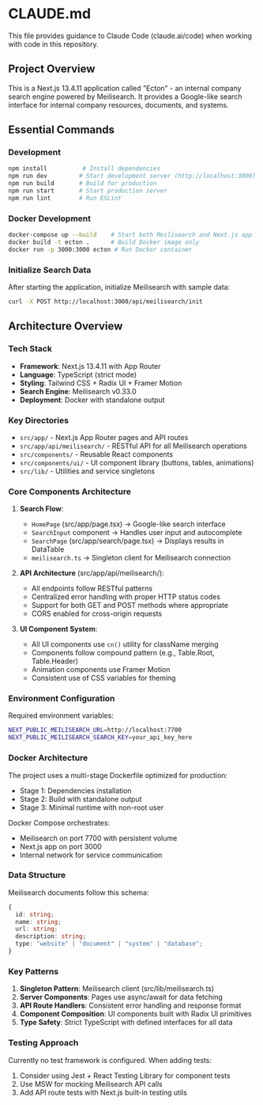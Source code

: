 # CLAUDE.md

This file provides guidance to Claude Code (claude.ai/code) when working with code in this repository.

## Project Overview

This is a Next.js 13.4.11 application called "Ecton" - an internal company search engine powered by Meilisearch. It provides a Google-like search interface for internal company resources, documents, and systems.

## Essential Commands

### Development
```bash
npm install          # Install dependencies
npm run dev         # Start development server (http://localhost:3000)
npm run build       # Build for production
npm run start       # Start production server
npm run lint        # Run ESLint
```

### Docker Development
```bash
docker-compose up --build    # Start both Meilisearch and Next.js app
docker build -t ecton .      # Build Docker image only
docker run -p 3000:3000 ecton # Run Docker container
```

### Initialize Search Data
After starting the application, initialize Meilisearch with sample data:
```bash
curl -X POST http://localhost:3000/api/meilisearch/init
```

## Architecture Overview

### Tech Stack
- **Framework**: Next.js 13.4.11 with App Router
- **Language**: TypeScript (strict mode)
- **Styling**: Tailwind CSS + Radix UI + Framer Motion
- **Search Engine**: Meilisearch v0.33.0
- **Deployment**: Docker with standalone output

### Key Directories
- `src/app/` - Next.js App Router pages and API routes
- `src/app/api/meilisearch/` - RESTful API for all Meilisearch operations
- `src/components/` - Reusable React components
- `src/components/ui/` - UI component library (buttons, tables, animations)
- `src/lib/` - Utilities and service singletons

### Core Components Architecture

1. **Search Flow**:
   - `HomePage` (src/app/page.tsx) → Google-like search interface
   - `SearchInput` component → Handles user input and autocomplete
   - `SearchPage` (src/app/search/page.tsx) → Displays results in DataTable
   - `meilisearch.ts` → Singleton client for Meilisearch connection

2. **API Architecture** (src/app/api/meilisearch/):
   - All endpoints follow RESTful patterns
   - Centralized error handling with proper HTTP status codes
   - Support for both GET and POST methods where appropriate
   - CORS enabled for cross-origin requests

3. **UI Component System**:
   - All UI components use `cn()` utility for className merging
   - Components follow compound pattern (e.g., Table.Root, Table.Header)
   - Animation components use Framer Motion
   - Consistent use of CSS variables for theming

### Environment Configuration

Required environment variables:
```bash
NEXT_PUBLIC_MEILISEARCH_URL=http://localhost:7700
NEXT_PUBLIC_MEILISEARCH_SEARCH_KEY=your_api_key_here
```

### Docker Architecture

The project uses a multi-stage Dockerfile optimized for production:
- Stage 1: Dependencies installation
- Stage 2: Build with standalone output
- Stage 3: Minimal runtime with non-root user

Docker Compose orchestrates:
- Meilisearch on port 7700 with persistent volume
- Next.js app on port 3000
- Internal network for service communication

### Data Structure

Meilisearch documents follow this schema:
```typescript
{
  id: string;
  name: string;
  url: string;
  description: string;
  type: "website" | "document" | "system" | "database";
}
```

### Key Patterns

1. **Singleton Pattern**: Meilisearch client (src/lib/meilisearch.ts)
2. **Server Components**: Pages use async/await for data fetching
3. **API Route Handlers**: Consistent error handling and response format
4. **Component Composition**: UI components built with Radix UI primitives
5. **Type Safety**: Strict TypeScript with defined interfaces for all data

### Testing Approach

Currently no test framework is configured. When adding tests:
1. Consider using Jest + React Testing Library for component tests
2. Use MSW for mocking Meilisearch API calls
3. Add API route tests with Next.js built-in testing utils